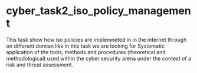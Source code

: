 # cyber_task2_iso_policy_management
This task show how iso policies are implemneted in in the internet through on different domian like in this task we are looking for Systematic application of the tools, methods and procedures (theoretical and methodological) used within the cyber security arena under the context of a risk and threat assessment.
